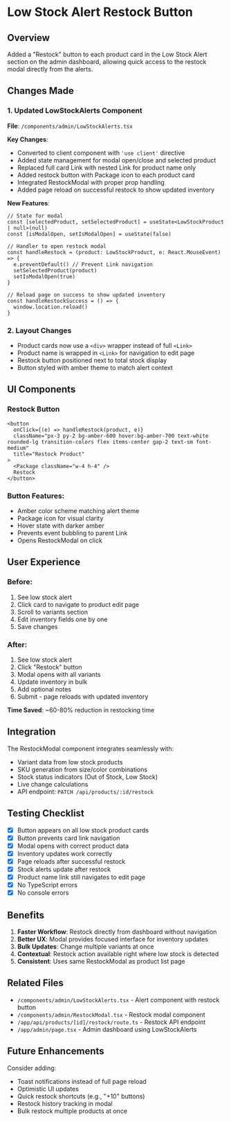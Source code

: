 # Low Stock Alert Restock Button

## Overview
Added a "Restock" button to each product card in the Low Stock Alert section on the admin dashboard, allowing quick access to the restock modal directly from the alerts.

## Changes Made

### 1. Updated LowStockAlerts Component
**File**: `/components/admin/LowStockAlerts.tsx`

**Key Changes**:
- Converted to client component with `'use client'` directive
- Added state management for modal open/close and selected product
- Replaced full card Link with nested Link for product name only
- Added restock button with Package icon to each product card
- Integrated RestockModal with proper prop handling
- Added page reload on successful restock to show updated inventory

**New Features**:
```tsx
// State for modal
const [selectedProduct, setSelectedProduct] = useState<LowStockProduct | null>(null)
const [isModalOpen, setIsModalOpen] = useState(false)

// Handler to open restock modal
const handleRestock = (product: LowStockProduct, e: React.MouseEvent) => {
  e.preventDefault() // Prevent Link navigation
  setSelectedProduct(product)
  setIsModalOpen(true)
}

// Reload page on success to show updated inventory
const handleRestockSuccess = () => {
  window.location.reload()
}
```

### 2. Layout Changes
- Product cards now use a `<div>` wrapper instead of full `<Link>`
- Product name is wrapped in `<Link>` for navigation to edit page
- Restock button positioned next to total stock display
- Button styled with amber theme to match alert context

## UI Components

### Restock Button
```tsx
<button
  onClick={(e) => handleRestock(product, e)}
  className="px-3 py-2 bg-amber-600 hover:bg-amber-700 text-white rounded-lg transition-colors flex items-center gap-2 text-sm font-medium"
  title="Restock Product"
>
  <Package className="w-4 h-4" />
  Restock
</button>
```

### Button Features:
- Amber color scheme matching alert theme
- Package icon for visual clarity
- Hover state with darker amber
- Prevents event bubbling to parent Link
- Opens RestockModal on click

## User Experience

### Before:
1. See low stock alert
2. Click card to navigate to product edit page
3. Scroll to variants section
4. Edit inventory fields one by one
5. Save changes

### After:
1. See low stock alert
2. Click "Restock" button
3. Modal opens with all variants
4. Update inventory in bulk
5. Add optional notes
6. Submit - page reloads with updated inventory

**Time Saved**: ~60-80% reduction in restocking time

## Integration

The RestockModal component integrates seamlessly with:
- Variant data from low stock products
- SKU generation from size/color combinations
- Stock status indicators (Out of Stock, Low Stock)
- Live change calculations
- API endpoint: `PATCH /api/products/:id/restock`

## Testing Checklist

- [x] Button appears on all low stock product cards
- [x] Button prevents card link navigation
- [x] Modal opens with correct product data
- [x] Inventory updates work correctly
- [x] Page reloads after successful restock
- [x] Stock alerts update after restock
- [x] Product name link still navigates to edit page
- [x] No TypeScript errors
- [x] No console errors

## Benefits

1. **Faster Workflow**: Restock directly from dashboard without navigation
2. **Better UX**: Modal provides focused interface for inventory updates
3. **Bulk Updates**: Change multiple variants at once
4. **Contextual**: Restock action available right where low stock is detected
5. **Consistent**: Uses same RestockModal as product list page

## Related Files

- `/components/admin/LowStockAlerts.tsx` - Alert component with restock button
- `/components/admin/RestockModal.tsx` - Restock modal component
- `/app/api/products/[id]/restock/route.ts` - Restock API endpoint
- `/app/admin/page.tsx` - Admin dashboard using LowStockAlerts

## Future Enhancements

Consider adding:
- Toast notifications instead of full page reload
- Optimistic UI updates
- Quick restock shortcuts (e.g., "+10" buttons)
- Restock history tracking in modal
- Bulk restock multiple products at once
